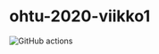 # ohtu-2020-viikko1

![GitHub actions](https://github.com/tuomaster/ohtu-2020-viikko1/workflows/Java%20CI%20with%20Gradle/badge.svg)
